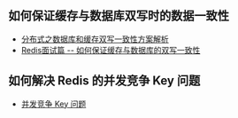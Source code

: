 ## 如何保证缓存与数据库双写时的数据一致性

- [分布式之数据库和缓存双写一致性方案解析](https://blog.csdn.net/xlgen157387/article/details/80389101)
- [Redis面试篇 -- 如何保证缓存与数据库的双写一致性](https://www.lagou.com/lgeduarticle/44550.html)

## 如何解决 Redis 的并发竞争 Key 问题

- [并发竞争 Key 问题](https://www.cnblogs.com/aspirant/p/11456850.html)

